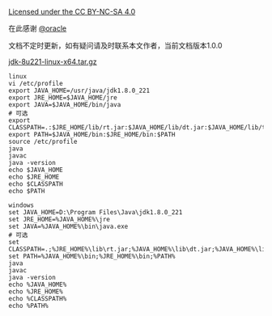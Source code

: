 [Licensed under the CC BY-NC-SA 4.0](https://creativecommons.org/licenses/by-nc-sa/4.0/deed.zh)

在此感谢 [@oracle](https://www.oracle.com/index.html)

文档不定时更新，如有疑问请及时联系本文作者，当前文档版本1.0.0

[jdk-8u221-linux-x64.tar.gz](https://www.oracle.com/technetwork/java/javase/downloads/jdk8-downloads-2133151.html)

~~~
linux
vi /etc/profile
export JAVA_HOME=/usr/java/jdk1.8.0_221
export JRE_HOME=$JAVA_HOME/jre
export JAVA=$JAVA_HOME/bin/java                                                       # 可选
export CLASSPATH=.:$JRE_HOME/lib/rt.jar:$JAVA_HOME/lib/dt.jar:$JAVA_HOME/lib/tools.jar
export PATH=$JAVA_HOME/bin:$JRE_HOME/bin:$PATH
source /etc/profile
java
javac
java -version
echo $JAVA_HOME
echo $JRE_HOME
echo $CLASSPATH
echo $PATH

windows
set JAVA_HOME=D:\Program Files\Java\jdk1.8.0_221
set JRE_HOME=%JAVA_HOME%\jre
set JAVA=%JAVA_HOME%\bin\java.exe                                                     # 可选
set CLASSPATH=.;%JRE_HOME%\lib\rt.jar;%JAVA_HOME%\lib\dt.jar;%JAVA_HOME%\lib\tools.jar
set PATH=%JAVA_HOME%\bin;%JRE_HOME%\bin;%PATH%
java
javac
java -version
echo %JAVA_HOME%
echo %JRE_HOME%
echo %CLASSPATH%
echo %PATH%
~~~